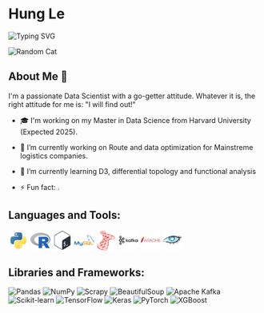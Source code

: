 
# Hung Le

![Typing SVG](https://readme-typing-svg.herokuapp.com?lines=Full+Stack+Machine+Learning+Developer&size=22)

![Random Cat](https://cataas.com/cat?time={{CURRENT_TIMESTAMP}})

## About Me 📌
I'm a passionate Data Scientist with a go-getter attitude. Whatever it is, the right attitude for me is: "I will find out!"

- 🎓 I'm working on my Master in Data Science from Harvard University (Expected 2025).
- 🔭 I’m currently working on Route and data optimization for Mainstreme logistics companies.
- 🌱 I’m currently learning D3, differential topology and functional analysis

- ⚡ Fun fact: .


## Languages and Tools:

<p>
  <!-- Python -->
  <img src="https://raw.githubusercontent.com/devicons/devicon/master/icons/python/python-original.svg" alt="Python" width="40" height="40"/>
  <!-- R -->
  <img src="https://raw.githubusercontent.com/devicons/devicon/master/icons/r/r-original.svg" alt="R" width="40" height="40"/>
  <!-- Bash (for Terminal commands) -->
  <img src="https://raw.githubusercontent.com/devicons/devicon/master/icons/bash/bash-plain.svg" alt="Bash" width="40" height="40"/>
  <!-- SQL -->
  <img src="https://raw.githubusercontent.com/devicons/devicon/master/icons/mysql/mysql-original-wordmark.svg" alt="SQL" width="40" height="40"/>
  <!-- SQL Server -->
  <img src="https://raw.githubusercontent.com/devicons/devicon/master/icons/microsoftsqlserver/microsoftsqlserver-plain.svg" alt="SQL Server" width="40" height="40"/>
  <!-- Apache Kafka -->
  <img src="https://raw.githubusercontent.com/devicons/devicon/master/icons/apachekafka/apachekafka-original-wordmark.svg" alt="Apache Kafka" width="40" height="40"/>
  <!-- Apache (representing Apache Spark and PySpark) -->
  <img src="https://raw.githubusercontent.com/devicons/devicon/master/icons/apache/apache-original-wordmark.svg" alt="Apache" width="40" height="40"/>
  <!-- Cassandra -->
  <img src="https://raw.githubusercontent.com/devicons/devicon/master/icons/cassandra/cassandra-original.svg" alt="Cassandra" width="40" height="40"/>
  <!-- Add other languages and tools as needed -->
</p>

## Libraries and Frameworks:

<p>
  <!-- Pandas -->
  <img src="https://img.shields.io/badge/Pandas-150458?style=for-the-badge&logo=pandas&logoColor=white" alt="Pandas"/>
  <!-- NumPy -->
  <img src="https://img.shields.io/badge/NumPy-013243?style=for-the-badge&logo=numpy&logoColor=white" alt="NumPy"/>
  <!-- Scrapy -->
  <img src="https://img.shields.io/badge/Scrapy-627D98?style=for-the-badge&logo=scrapy&logoColor=white" alt="Scrapy"/>
  <!-- BeautifulSoup -->
  <img src="https://img.shields.io/badge/BeautifulSoup-39477F?style=for-the-badge&logo=beautifulsoup&logoColor=white" alt="BeautifulSoup"/>
  <!-- Apache Kafka -->
  <img src="https://img.shields.io/badge/Apache_Kafka-231F20?style=for-the-badge&logo=apachekafka&logoColor=white" alt="Apache Kafka"/>
  <!-- Scikit-learn -->
  <img src="https://img.shields.io/badge/Scikit--learn-F7931E?style=for-the-badge&logo=scikit-learn&logoColor=white" alt="Scikit-learn"/>
  <!-- TensorFlow -->
  <img src="https://img.shields.io/badge/TensorFlow-FF6F00?style=for-the-badge&logo=tensorflow&logoColor=white" alt="TensorFlow"/>
  <!-- Keras -->
  <img src="https://img.shields.io/badge/Keras-D00000?style=for-the-badge&logo=keras&logoColor=white" alt="Keras"/>
  <!-- PyTorch -->
  <img src="https://img.shields.io/badge/PyTorch-EE4C2C?style=for-the-badge&logo=pytorch&logoColor=white" alt="PyTorch"/>
  <!-- XGBoost -->
  <img src="https://img.shields.io/badge/XGBoost-29A841?style=for-the-badge&logo=xgboost&logoColor=white" alt="XGBoost"/>
  <!-- Add other libraries and frameworks as needed -->
</p>


<!--
**HungMCLe/HungMCLe** is a ✨ _special_ ✨ repository because its `README.md` (this file) appears on your GitHub profile.

Here are some ideas to get you started:

- 🔭 I’m currently working on ...
- 🌱 I’m currently learning ...
- 👯 I’m looking to collaborate on ...
- 🤔 I’m looking for help with ...
- 💬 Ask me about ...
- 📫 How to reach me: ...
- 😄 Pronouns: ...
- ⚡ Fun fact: ...
-->
